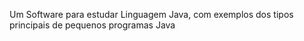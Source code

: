 Um Software para estudar Linguagem Java, com exemplos dos tipos principais de pequenos programas Java
